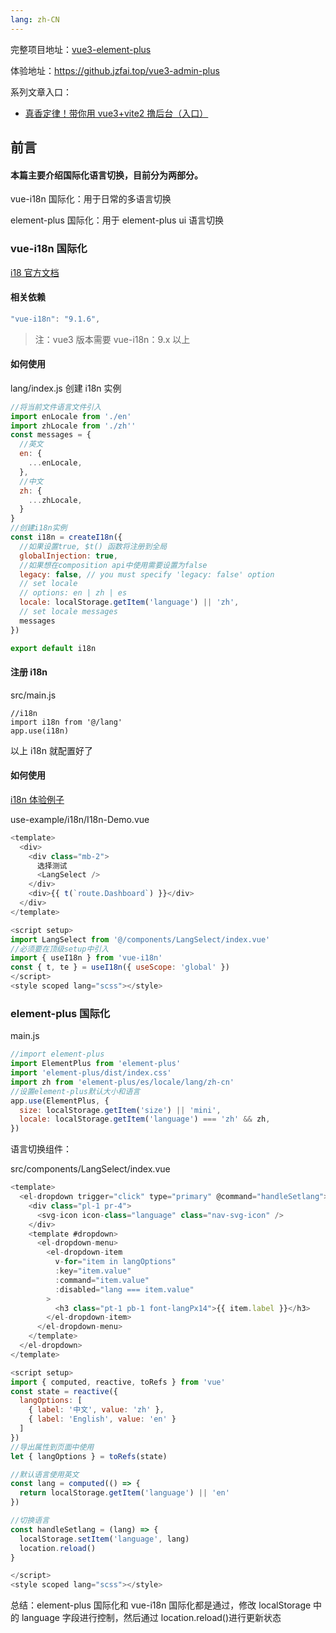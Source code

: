 ```yaml
---
lang: zh-CN
---
```


完整项目地址：[vue3-element-plus](https://github.com/jzfai/vue3-admin-plus.git)

体验地址：https://github.jzfai.top/vue3-admin-plus

系列文章入口：

- [真香定律！带你用 vue3+vite2 撸后台（入口）](https://juejin.cn/post/7036302298435289095)

## 前言

#### 本篇主要介绍国际化语言切换，目前分为两部分。

vue-i18n 国际化：用于日常的多语言切换

element-plus 国际化：用于 element-plus ui 语言切换

### vue-i18n 国际化

[i18 官方文档](https://vue-i18n.intlify.dev/api/injection.html)

#### 相关依赖

```javascript
"vue-i18n": "9.1.6",
```

> 注：vue3 版本需要 vue-i18n：9.x 以上

#### 如何使用

lang/index.js 创建 i18n 实例

```javascript
//将当前文件语言文件引入
import enLocale from './en'
import zhLocale from './zh''
const messages = {
  //英文
  en: {
    ...enLocale,
  },
  //中文
  zh: {
    ...zhLocale,
  }
}
//创建i18n实例
const i18n = createI18n({
  //如果设置true, $t() 函数将注册到全局
  globalInjection: true,
  //如果想在composition api中使用需要设置为false
  legacy: false, // you must specify 'legacy: false' option
  // set locale
  // options: en | zh | es
  locale: localStorage.getItem('language') || 'zh',
  // set locale messages
  messages
})

export default i18n
```

#### 注册 i18n

src/main.js

```
//i18n
import i18n from '@/lang'
app.use(i18n)
```

以上 i18n 就配置好了

#### 如何使用

[i18n 体验例子](https://github.jzfai.top/vue3-admin-plus/#/use-example/i18n-demo)

use-example/i18n/I18n-Demo.vue

```javascript
<template>
  <div>
    <div class="mb-2">
      选择测试
      <LangSelect />
    </div>
    <div>{{ t(`route.Dashboard`) }}</div>
  </div>
</template>

<script setup>
import LangSelect from '@/components/LangSelect/index.vue'
//必须要在顶级setup中引入
import { useI18n } from 'vue-i18n'
const { t, te } = useI18n({ useScope: 'global' })
</script>
<style scoped lang="scss"></style>
```

### element-plus 国际化

main.js

```javascript
//import element-plus
import ElementPlus from 'element-plus'
import 'element-plus/dist/index.css'
import zh from 'element-plus/es/locale/lang/zh-cn'
//设置element-plus默认大小和语言
app.use(ElementPlus, {
  size: localStorage.getItem('size') || 'mini',
  locale: localStorage.getItem('language') === 'zh' && zh,
})
```

语言切换组件：

src/components/LangSelect/index.vue

```javascript
<template>
  <el-dropdown trigger="click" type="primary" @command="handleSetlang">
    <div class="pl-1 pr-4">
      <svg-icon icon-class="language" class="nav-svg-icon" />
    </div>
    <template #dropdown>
      <el-dropdown-menu>
        <el-dropdown-item
          v-for="item in langOptions"
          :key="item.value"
          :command="item.value"
          :disabled="lang === item.value"
        >
          <h3 class="pt-1 pb-1 font-langPx14">{{ item.label }}</h3>
        </el-dropdown-item>
      </el-dropdown-menu>
    </template>
  </el-dropdown>
</template>

<script setup>
import { computed, reactive, toRefs } from 'vue'
const state = reactive({
  langOptions: [
    { label: '中文', value: 'zh' },
    { label: 'English', value: 'en' }
  ]
})
//导出属性到页面中使用
let { langOptions } = toRefs(state)

//默认语言使用英文
const lang = computed(() => {
  return localStorage.getItem('language') || 'en'
})

//切换语言
const handleSetlang = (lang) => {
  localStorage.setItem('language', lang)
  location.reload()
}

</script>
<style scoped lang="scss"></style>
```

总结：element-plus 国际化和 vue-i18n 国际化都是通过，修改 localStorage 中的 language 字段进行控制，然后通过 location.reload()进行更新状态
